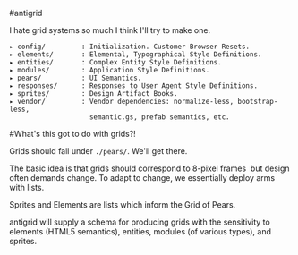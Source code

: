 #antigrid

I hate grid systems so much I think I'll try to make one.

    ▸ config/         : Initialization. Customer Browser Resets.
    ▸ elements/       : Elemental, Typographical Style Definitions.
    ▸ entities/       : Complex Entity Style Definitions.
    ▸ modules/        : Application Style Definitions.
    ▸ pears/          : UI Semantics.
    ▸ responses/      : Responses to User Agent Style Definitions.
    ▸ sprites/        : Design Artifact Books.
    ▸ vendor/         : Vendor dependencies: normalize-less, bootstrap-less,
                        semantic.gs, prefab semantics, etc.

#What's this got to do with grids?!

Grids should fall under ``./pears/``. We'll get there.

The basic idea is that grids should correspond to 8-pixel frames ­ but design
often demands change. To adapt to change, we essentially deploy arms with
lists.

Sprites and Elements are lists which inform the Grid of Pears.

antigrid will supply a schema for producing grids with the sensitivity to
elements (HTML5 semantics), entities, modules (of various types), and sprites.
